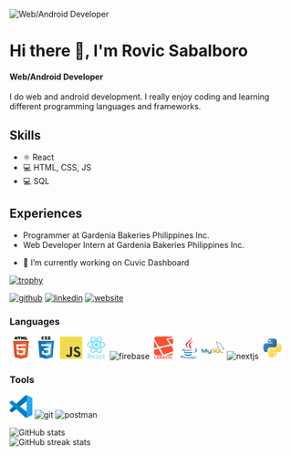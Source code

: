 ![Web/Android Developer](https://arturssmirnovs.github.io/github-profile-readme-generator/images/banner.png)

# Hi there 👋, I'm Rovic Sabalboro
#### Web/Android Developer
I do web and android development. I really enjoy coding and learning different programming languages and frameworks.

## Skills
* ⚛️ React
* 💻 HTML, CSS, JS
* 💻 SQL

## Experiences
* Programmer at Gardenia Bakeries Philippines Inc.
* Web Developer Intern at Gardenia Bakeries Philippines Inc.

- 🔭 I’m currently working on Cuvic Dashboard

[![trophy](https://github-profile-trophy.vercel.app/?username=sabalbororovic)](https://github.com/ryo-ma/github-profile-trophy)

[<img src='https://cdn.jsdelivr.net/npm/simple-icons@3.0.1/icons/github.svg' alt='github' height='40'>](https://github.com/sabalbororovic)  [<img src='https://cdn.jsdelivr.net/npm/simple-icons@3.0.1/icons/linkedin.svg' alt='linkedin' height='40'>](https://www.linkedin.com/in/sabalbororovic/)  [<img src='https://cdn.jsdelivr.net/npm/simple-icons@3.0.1/icons/icloud.svg' alt='website' height='40'>](https://sabalbororovic.netlify.app)  

<h3 align="left"> Languages </h3>
<p align="left"> 
  <img src="https://raw.githubusercontent.com/devicons/devicon/master/icons/html5/html5-original-wordmark.svg" alt="html5" width="40" height="40"/> <!--HTML5-->
  <img src="https://raw.githubusercontent.com/devicons/devicon/master/icons/css3/css3-original-wordmark.svg" alt="css3" width="40" height="40"/> <!--CSS3-->
  <img src="https://raw.githubusercontent.com/devicons/devicon/master/icons/javascript/javascript-original.svg" alt="javascript" width="40" height="40"/> <!--JAVASCRIPT-->
  <img src="https://raw.githubusercontent.com/devicons/devicon/master/icons/react/react-original-wordmark.svg" alt="react" width="40" height="40"/> <!--REACT-->
  <img src="https://www.vectorlogo.zone/logos/firebase/firebase-icon.svg" alt="firebase" width="40" height="40"/> <!--FIREBASE-->
  <img src="https://raw.githubusercontent.com/devicons/devicon/master/icons/laravel/laravel-plain-wordmark.svg" alt="react" width="40" height="40"/> <!--LARAVEL-->
  <img src="https://raw.githubusercontent.com/devicons/devicon/master/icons/java/java-original.svg" alt="firebase" width="40" height="40"/> <!--JAVA-->
  <img src="https://raw.githubusercontent.com/devicons/devicon/master/icons/mysql/mysql-original-wordmark.svg" alt="mysql" width="40" height="40"/> <!--MYSQL-->
  <img src="https://cdn.worldvectorlogo.com/logos/nextjs-2.svg" alt="nextjs" width="40" height="40"/> <!--NEXTJS-->
  <img src="https://raw.githubusercontent.com/devicons/devicon/master/icons/python/python-original.svg" alt="python" width="40" height="40"/> <!--PYTHON-->
</p>


<h3 align="left"> Tools </h3>
<p align="left"> 

  <img src="https://raw.githubusercontent.com/devicons/devicon/master/icons/vscode/vscode-original.svg" alt="postman" width="40" height="40"/>
  <img src="https://www.vectorlogo.zone/logos/git-scm/git-scm-icon.svg" alt="git" width="40" height="40"/> 
  <img src="https://www.vectorlogo.zone/logos/getpostman/getpostman-icon.svg" alt="postman" width="40" height="40"/> 
</p>

<!--<p align="left"> 
  <a href="https://firebase.google.com/" target="_blank" rel="noreferrer"> 
    <img src="https://www.vectorlogo.zone/logos/firebase/firebase-icon.svg" alt="firebase" width="40" height="40"/> 
  </a> 
</p>-->

![GitHub stats](https://github-readme-stats.vercel.app/api?username=sabalbororovic&show_icons=true&count_private=true)  
![GitHub streak stats](https://streak-stats.demolab.com/?user=sabalbororovic)  

